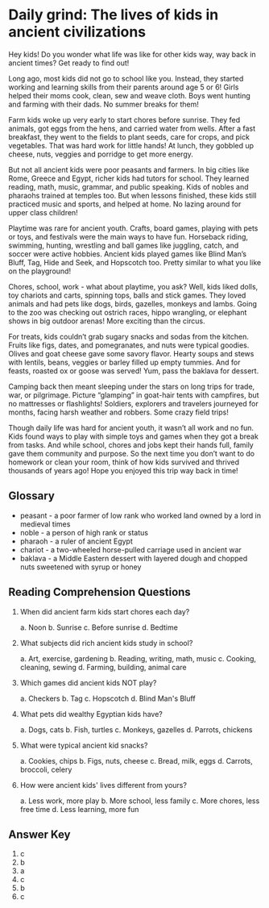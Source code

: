 # Daily grind: The lives of kids in ancient civilizations

Hey kids! Do you wonder what life was like for other kids way, way back in ancient times? Get ready to find out!

Long ago, most kids did not go to school like you. Instead, they started working and learning skills from their parents around age 5 or 6! Girls helped their moms cook, clean, sew and weave cloth. Boys went hunting and farming with their dads. No summer breaks for them!

Farm kids woke up very early to start chores before sunrise. They fed animals, got eggs from the hens, and carried water from wells. After a fast breakfast, they went to the fields to plant seeds, care for crops, and pick vegetables. That was hard work for little hands! At lunch, they gobbled up cheese, nuts, veggies and porridge to get more energy.

But not all ancient kids were poor peasants and farmers. In big cities like Rome, Greece and Egypt, richer kids had tutors for school. They learned reading, math, music, grammar, and public speaking. Kids of nobles and pharaohs trained at temples too. But when lessons finished, these kids still practiced music and sports, and helped at home. No lazing around for upper class children!

Playtime was rare for ancient youth. Crafts, board games, playing with pets or toys, and festivals were the main ways to have fun. Horseback riding, swimming, hunting, wrestling and ball games like juggling, catch, and soccer were active hobbies. Ancient kids played games like Blind Man’s Bluff, Tag, Hide and Seek, and Hopscotch too. Pretty similar to what you like on the playground!

Chores, school, work - what about playtime, you ask? Well, kids liked dolls, toy chariots and carts, spinning tops, balls and stick games. They loved animals and had pets like dogs, birds, gazelles, monkeys and lambs. Going to the zoo was checking out ostrich races, hippo wrangling, or elephant shows in big outdoor arenas! More exciting than the circus.

For treats, kids couldn’t grab sugary snacks and sodas from the kitchen. Fruits like figs, dates, and pomegranates, and nuts were typical goodies. Olives and goat cheese gave some savory flavor. Hearty soups and stews with lentils, beans, veggies or barley filled up empty tummies. And for feasts, roasted ox or goose was served! Yum, pass the baklava for dessert.

Camping back then meant sleeping under the stars on long trips for trade, war, or pilgrimage. Picture “glamping” in goat-hair tents with campfires, but no mattresses or flashlights! Soldiers, explorers and travelers journeyed for months, facing harsh weather and robbers. Some crazy field trips!

Though daily life was hard for ancient youth, it wasn’t all work and no fun. Kids found ways to play with simple toys and games when they got a break from tasks. And while school, chores and jobs kept their hands full, family gave them community and purpose. So the next time you don’t want to do homework or clean your room, think of how kids survived and thrived thousands of years ago! Hope you enjoyed this trip way back in time!

## Glossary

- peasant - a poor farmer of low rank who worked land owned by a lord in medieval times
- noble - a person of high rank or status
- pharaoh - a ruler of ancient Egypt
- chariot - a two-wheeled horse-pulled carriage used in ancient war
- baklava - a Middle Eastern dessert with layered dough and chopped nuts sweetened with syrup or honey

## Reading Comprehension Questions

1. When did ancient farm kids start chores each day?

   a. Noon
   b. Sunrise
   c. Before sunrise
   d. Bedtime

2. What subjects did rich ancient kids study in school?

   a. Art, exercise, gardening
   b. Reading, writing, math, music
   c. Cooking, cleaning, sewing
   d. Farming, building, animal care

3. Which games did ancient kids NOT play?

   a. Checkers
   b. Tag
   c. Hopscotch
   d. Blind Man's Bluff

4. What pets did wealthy Egyptian kids have?

   a. Dogs, cats
   b. Fish, turtles
   c. Monkeys, gazelles
   d. Parrots, chickens

5. What were typical ancient kid snacks?

   a. Cookies, chips
   b. Figs, nuts, cheese
   c. Bread, milk, eggs
   d. Carrots, broccoli, celery

6. How were ancient kids' lives different from yours?

   a. Less work, more play
   b. More school, less family
   c. More chores, less free time
   d. Less learning, more fun

## Answer Key

1. c
2. b
3. a
4. c
5. b
6. c
